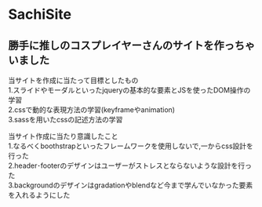 # SachiSite
## 勝手に推しのコスプレイヤーさんのサイトを作っちゃいました

当サイトを作成に当たって目標としたもの  
1.スライドやモーダルといったjqueryの基本的な要素とJSを使ったDOM操作の学習  
2.cssで動的な表現方法の学習(keyframeやanimation)  
3.sassを用いたcssの記述方法の学習  

当サイト作成に当たり意識したこと  
1.なるべくboothstrapといったフレームワークを使用しないで,一からcss設計を行った  
2.header･footerのデザインはユーザーがストレスとならないような設計を行った  
3.backgroundのデザインはgradationやblendなど今まで学んでいなかった要素を入れるようにした  
